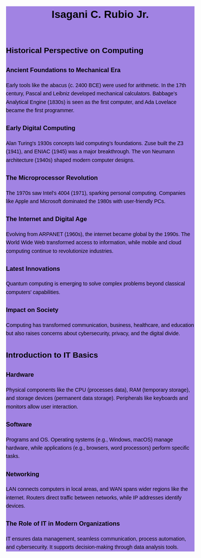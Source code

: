 <!DOCTYPE html>
<html lang="en">
<head> <link rel="stylesheet" href="style.css">
    <meta charset="UTF-8">
    <meta http-equiv="X-UA-Compatible" content="IE=edge">
    <meta name="viewport" content="width=device-width, initial-scale=1.0">
    <title>Rubio-MyBlog.github.io</title>
    <body>
    <div style="background-color: #a183e3; width: 100%; height; 100%">
    <div style="background-color: #a8a6ad; width: 70%; height; 70%"></div>
    </body>
    <style>
        body {
            font-family: Arial, sans-serif;
            margin: 1.5%;
            padding: 1.5%;
            background-image: url("numbers.jpg");
            color: #000000;
            line-height: 1.6;
        }
        .container {
            width: 90%;
            max-width: 1200px;
            margin: 20px auto;
            padding: 20px;
            background-color: #c77e7e;
            box-shadow: 0 0 10px rgba(0, 0, 0, 0.1);
        }
        .section {
            margin-bottom: 40px;
        }
        .section h2 {
            font-size: 24px;
            margin-bottom: 10px;
            color: #0073e6;
        }
        .section p {
            font-size: 16px;
            color: #666;
        }
        hr {
            border: 0;
            border-top: 1px solid #ddd;
            margin: 40px 0;
        }
    </style>
</head>
    <header>
        <h1>Isagani C. Rubio Jr.</h1>
    </header>
    <section>
        <h1>Historical Perspective on Computing</h1>
        <div class="description">
            <h3>Ancient Foundations to Mechanical Era</h3>
            <p>Early tools like the abacus (c. 2400 BCE) were used for arithmetic. In the 17th century, Pascal and Leibniz developed mechanical calculators. Babbage’s Analytical Engine (1830s) is seen as the first computer, and Ada Lovelace became the first programmer.</p>
        </div>
        <div class="description">
            <h3>Early Digital Computing</h3>
            <p>Alan Turing's 1930s concepts laid computing's foundations. Zuse built the Z3 (1941), and ENIAC (1945) was a major breakthrough. The von Neumann architecture (1940s) shaped modern computer designs.</p>
        </div>
        <div class="description">
            <h3>The Microprocessor Revolution</h3>
            <p>The 1970s saw Intel’s 4004 (1971), sparking personal computing. Companies like Apple and Microsoft dominated the 1980s with user-friendly PCs.</p>
        </div>
        <div class="description">
            <h3>The Internet and Digital Age</h3>
            <p> Evolving from ARPANET (1960s), the internet became global by the 1990s. The World Wide Web transformed access to information, while mobile and cloud computing continue to revolutionize industries.</p>
        </div>
        <div class="description">
            <h3>Latest Innovations</h3>
            <p>Quantum computing is emerging to solve complex problems beyond classical computers' capabilities.</p>
        </div>
        <div class="description">
            <h3>Impact on Society</h3>
            <p>Computing has transformed communication, business, healthcare, and education but also raises concerns about cybersecurity, privacy, and the digital divide.</p>
        </div>
    </section>
    <section>
        <h1>Introduction to IT Basics</h1>
        <div class="description">
            <h3>Hardware</h3>
            <p>Physical components like the CPU (processes data), RAM (temporary storage), and storage devices (permanent data storage). Peripherals like keyboards and monitors allow user interaction.</p>
        </div>
        <div class="description">
            <h3>Software</h3>
            <p>Programs and OS. Operating systems (e.g., Windows, macOS) manage hardware, while applications (e.g., browsers, word processors) perform specific tasks.</p>
        </div>
        <div class="description">
            <h3>Networking</h3>
            <p>LAN connects computers in local areas, and WAN spans wider regions like the internet. Routers direct traffic between networks, while IP addresses identify devices.</p>
        </div>
        <div class="description">
            <h3>The Role of IT in Modern Organizations</h3>
            <p>IT ensures data management, seamless communication, process automation, and cybersecurity. It supports decision-making through data analysis tools.</p>
        </div>
    </section>
</html>
